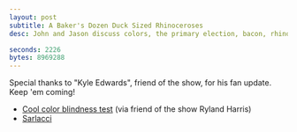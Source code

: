 ```yaml
---
layout: post
subtitle: A Baker's Dozen Duck Sized Rhinoceroses
desc: John and Jason discuss colors, the primary election, bacon, rhinoceros-sized-ducks vs duck-sized-rhinoceroses, and sarlacci; ladies.

seconds: 2226
bytes: 8969288
---
```


Special thanks to "Kyle Edwards", friend of the show, for his fan update. Keep 'em coming!

- [Cool color blindness test](http://www.xrite.com/custom_page.aspx?PageID=77&fb_source=message) (via friend of the show Ryland Harris)
- [Sarlacci](http://en.wikipedia.org/wiki/Sarlacc)